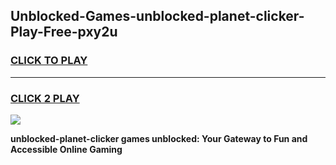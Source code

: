 
## Unblocked-Games-unblocked-planet-clicker-Play-Free-pxy2u
<h3>
<a href="https://premium76.site?title=unblocked-planet-clicker&ref=19M">CLICK TO PLAY</a></h3>
<hr>

<h3>
<a href="https://premium76.site?title=unblocked-planet-clicker&ref=19M">CLICK 2 PLAY</a>
  
</h3>

<a href="https://premium76.site?title=unblocked-planet-clicker&ref=19M"><img src="https://clearcache.store/games.png"></a>


**unblocked-planet-clicker games unblocked: Your Gateway to Fun and Accessible Online Gaming**
